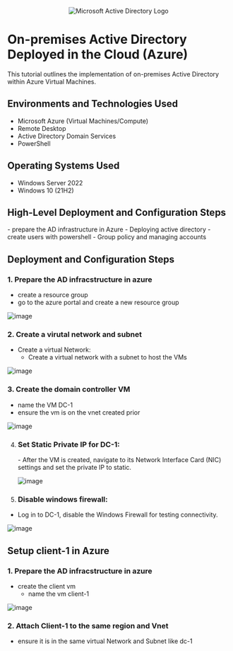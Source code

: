 <p align="center">
<img src="https://i.imgur.com/pU5A58S.png" alt="Microsoft Active Directory Logo"/>
</p>

<h1>On-premises Active Directory Deployed in the Cloud (Azure)</h1>
This tutorial outlines the implementation of on-premises Active Directory within Azure Virtual Machines.<br />

<h2>Environments and Technologies Used</h2>

- Microsoft Azure (Virtual Machines/Compute)
- Remote Desktop
- Active Directory Domain Services
- PowerShell

<h2>Operating Systems Used </h2>

- Windows Server 2022
- Windows 10 (21H2)

<h2>High-Level Deployment and Configuration Steps</h2>
- prepare the AD infrastructure in Azure
- Deploying active directory
- create users with powershell
- Group policy and managing accounts

<h2>Deployment and Configuration Steps</h2>

<h3>1. Prepare the AD infracstructure in azure</h3>

- create a resource group
 - go to the azure portal and create a new resource group
   
![image](https://github.com/user-attachments/assets/47af0d43-527b-4b2d-bfaf-49a2700c8dc4)

<h3>2. Create  a virutal network and subnet</h3>

- Create a virtual Network:
   - Create a virtual network with a subnet to host the VMs
  
![image](https://github.com/user-attachments/assets/1dc27e93-4cbf-403d-b048-12304d996ba5)

<h3>3. Create the domain controller VM</h3>

- name the VM DC-1
- ensure the vm is on the vnet created prior

![image](https://github.com/user-attachments/assets/ad54fdfa-d3fb-410d-8b14-02dcf4575274)

4. <h3>Set Static Private IP for DC-1:</h3>
   - After the VM is created, navigate to its Network Interface Card (NIC) settings and set the private IP to static.
     
     ![image](https://github.com/user-attachments/assets/7ee0a079-28a2-4d60-9004-347e5cb35945)

5. <h3>Disable windows firewall:</h3>

- Log in to DC-1, disable the Windows Firewall for testing connectivity.

![image](https://github.com/user-attachments/assets/9a5b2f49-1590-475e-9a15-733959984588)

<h2>Setup client-1 in Azure</h2>

<h3>1. Prepare the AD infracstructure in azure</h3>

- create the client vm
  - name the vm client-1
  
 ![image](https://github.com/user-attachments/assets/700e74a1-d524-4b34-b136-670b55940d16)

 <h3>2. Attach Client-1 to the same region and Vnet</h3>
 
 - ensure it is in the same virtual Network and Subnet like dc-1



